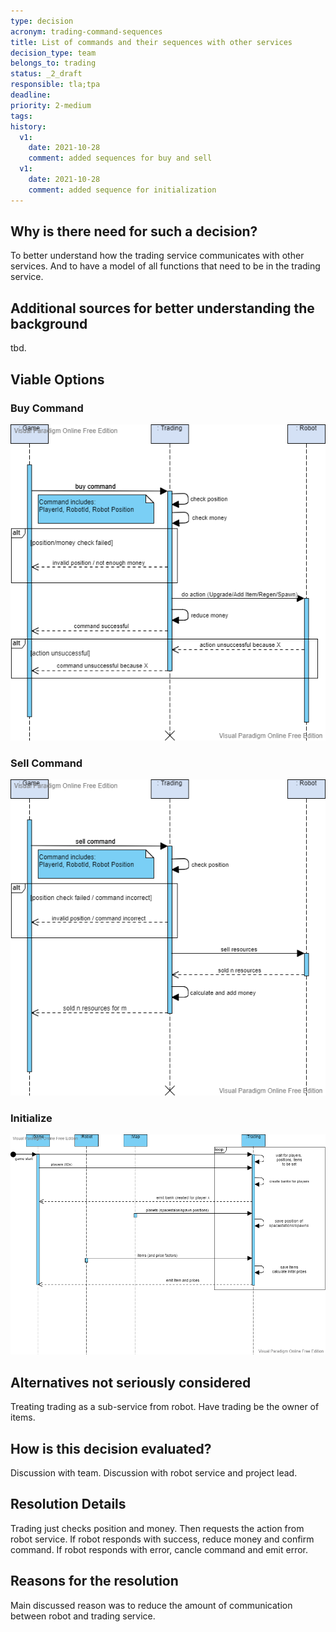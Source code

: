 ```yaml
---
type: decision
acronym: trading-command-sequences
title: List of commands and their sequences with other services
decision_type: team
belongs_to: trading
status: _2_draft
responsible: tla;tpa
deadline:
priority: 2-medium
tags:
history:
  v1:
    date: 2021-10-28
    comment: added sequences for buy and sell
  v1:
    date: 2021-10-28
    comment: added sequence for initialization
---
```


## Why is there need for such a decision?

To better understand how the trading service communicates with other services. And to have a model of all functions that need to be in the trading service.

## Additional sources for better understanding the background

tbd.

## Viable Options

### Buy Command

![Buy Command Sequence Diagram](./images/trading-service-sequence-buy-command.png)

### Sell Command

![Sell Command Sequence Diagram](./images/trading-service-sequence-sell-command.png)

### Initialize

![Initialization Sequence Diagram](./images/trading-service-sequence-initialization.png)

## Alternatives not seriously considered

Treating trading as a sub-service from robot.
Have trading be the owner of items.

## How is this decision evaluated?

Discussion with team. Discussion with robot service and project lead.

## Resolution Details

Trading just checks position and money. Then requests the action from robot service. If robot responds with success, reduce money and confirm command. If robot responds with error, cancle command and emit error.

## Reasons for the resolution

Main discussed reason was to reduce the amount of communication between robot and trading service.